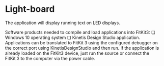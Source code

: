 # Light-board
The application will display running text on LED displays.

 Software products needed to compile and load applications into FitKit3:
❏ Windows 10 operating system 
❏ Kinetis Design Studio application.
Applications can be translated to FitKit 3 using the configured debugger on
 the correct port using KinetisDesignStudio and then run.
 If the application is already loaded on the FitKit3 device,
 just run the source or connect the FitKit 3 to the computer via the power cable.
